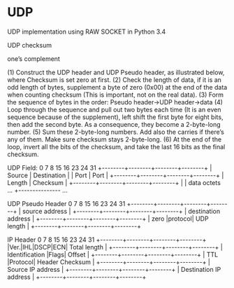 # UDP
UDP implementation using RAW SOCKET in Python 3.4

UDP checksum

one’s complement

(1) Construct the UDP header and UDP Pseudo header, as illustrated below, where Checksum is set zero at first.
(2) Check the length of data, if it is an odd length of bytes, supplement a byte of zero (0x00) at the end of the data when counting checksum (This is important, not on the real data).
(3) Form the sequence of bytes in the order: Pseudo header->UDP header->data
(4) Loop through the sequence and pull out two bytes each time (It is an even sequence because of the supplement), left shift the first byte for eight bits, then add the second byte. As a consequence, they become a 2-byte-long number.
(5) Sum these 2-byte-long numbers. Add also the carries if there’s any of them. Make sure checksum stays 2-byte-long.
(6) At the end of the loop, invert all the bits of the checksum, and take the last 16 bits as the final checksum.

 UDP Field:
 0      7 8     15 16    23 24    31
+--------+--------+--------+--------+
|      Source     |   Destination   |
|       Port      |       Port      |
+--------+--------+--------+--------+
|      Length     |     Checksum    |
+--------+--------+--------+--------+
|
|        data octets ...
+--------------- ...

UDP Pseudo Header
 0      7 8     15 16    23 24    31
+--------+--------+--------+--------+
|           source address          |
+--------+--------+--------+--------+
|        destination address        |
+--------+--------+--------+--------+
|  zero  |protocol|    UDP length   | 
+--------+--------+--------+--------+

IP Header
 0      7 8     15 16    23 24    31
+--------+--------+--------+--------+
|Ver.|IHL|DSCP|ECN|   Total length  |
+--------+--------+--------+--------+
|  Identification |Flags|   Offset  |
+--------+--------+--------+--------+
|   TTL  |Protocol| Header Checksum |
+--------+--------+--------+--------+
|         Source IP address         |
+--------+--------+--------+--------+
|       Destination IP address      |
+--------+--------+--------+--------+

